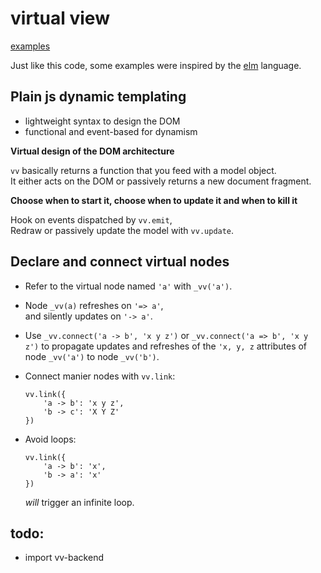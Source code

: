 # virtual view

[examples](http://mathchat.fr:8083/vv)

Just like this code, some examples were inspired by 
the [elm](http://elm-lang.org) language.

## Plain js dynamic templating

* lightweight syntax to design the DOM
* functional and event-based for dynamism

**Virtual design of the DOM architecture**

`vv` basically returns a function that you feed with a model object.   
It either acts on the DOM or passively returns a new document fragment.

**Choose when to start it, choose when to update it and when to kill it**

Hook on events dispatched by `vv.emit`,   
Redraw or passively update the model with `vv.update`.

## Declare and connect virtual nodes

- Refer to the virtual node named `'a'` with `_vv('a')`.  

- Node `_vv(a)` refreshes on `'=> a'`,  
and silently updates on `'-> a'`.

- Use `_vv.connect('a -> b', 'x y z')` or `_vv.connect('a => b', 'x y z')`
to propagate updates and refreshes of the `'x, y, z` attributes
of node `_vv('a')` to node `_vv('b')`.

- Connect manier nodes with `vv.link`:

    ```
    vv.link({
        'a -> b': 'x y z',
        'b -> c': 'X Y Z'
    })
    ```

- Avoid loops: 

    ```
    vv.link({
        'a -> b': 'x',
        'b -> a': 'x'
    })
    ```

    *will* trigger an infinite loop.

## todo: 

* import vv-backend

